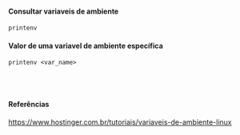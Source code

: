 #### Consultar variaveis de ambiente
```
printenv 
```

#### Valor de uma variavel de ambiente específica
```
printenv <var_name>
```




<br>
<br>

#### Referências

<https://www.hostinger.com.br/tutoriais/variaveis-de-ambiente-linux>
